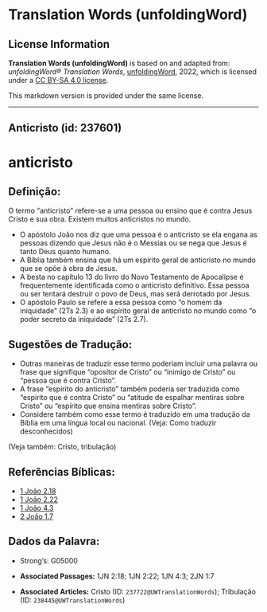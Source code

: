 # Translation Words (unfoldingWord)

## License Information

**Translation Words (unfoldingWord)** is based on and adapted from: _unfoldingWord® Translation Words_, [unfoldingWord](https://unfoldingword.org/utw), 2022, which is licensed under a [CC BY-SA 4.0 license](https://creativecommons.org/licenses/by-sa/4.0/legalcode.en).

This markdown version is provided under the same license.



--------------------------------

## Anticristo (id: 237601)

anticristo
==========

Definição:
----------

O termo “anticristo” refere\-se a uma pessoa ou ensino que é contra Jesus Cristo e sua obra. Existem muitos anticristos no mundo.

* O apóstolo João nos diz que uma pessoa é o anticristo se ela engana as pessoas dizendo que Jesus não é o Messias ou se nega que Jesus é tanto Deus quanto humano.
* A Bíblia também ensina que há um espírito geral de anticristo no mundo que se opõe à obra de Jesus.
* A besta no capítulo 13 do livro do Novo Testamento de Apocalipse é frequentemente identificada como o anticristo definitivo. Essa pessoa ou ser tentará destruir o povo de Deus, mas será derrotado por Jesus.
* O apóstolo Paulo se refere a essa pessoa como “o homem da iniquidade” (2Ts 2\.3\) e ao espírito geral de anticristo no mundo como “o poder secreto da iniquidade” (2Ts 2\.7\).

Sugestões de Tradução:
----------------------

* Outras maneiras de traduzir esse termo poderiam incluir uma palavra ou frase que signifique “opositor de Cristo” ou “inimigo de Cristo” ou “pessoa que é contra Cristo”.
* A frase “espírito do anticristo” também poderia ser traduzida como “espírito que é contra Cristo” ou “atitude de espalhar mentiras sobre Cristo” ou “espírito que ensina mentiras sobre Cristo”.
* Considere também como esse termo é traduzido em uma tradução da Bíblia em uma língua local ou nacional. (Veja: Como traduzir desconhecidos)

(Veja também: Cristo, tribulação)

Referências Bíblicas:
---------------------

* [1 João 2\.18](https://ref.ly/1John2:18)
* [1 João 2\.22](https://ref.ly/1John2:22)
* [1 João 4\.3](https://ref.ly/1John4:3)
* [2 João 1\.7](https://ref.ly/2John1:7)

Dados da Palavra:
-----------------

* Strong’s: G05000

* **Associated Passages:** 1JN 2:18; 1JN 2:22; 1JN 4:3; 2JN 1:7
* **Associated Articles:** Cristo (ID: `237722@UWTranslationWords`); Tribulação (ID: `238445@UWTranslationWords`)

